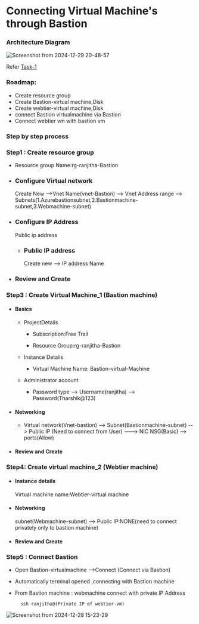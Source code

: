 
# Connecting Virtual Machine's through Bastion 

### Architecture Diagram
![Screenshot from 2024-12-29 20-48-57](https://github.com/user-attachments/assets/4bcd2f0a-3fad-4236-b3fd-835df3fe045b)




Refer [Task-1](https://github.com/Ranjitha75388/projects/blob/main/Azure/Task-1%20(Connect%20vm%20-%20SSH).md)
### Roadmap:

- Create resource group
- Create Bastion-virtual machine,Disk
- Create webtier-virtual machine,Disk
- connect Bastion virtualmachine via Bastion 
- Connect webtier vm with bastion vm

### Step by step process

### Step1 : Create resource group

  -  Resource group Name:rg-ranjitha-Bastion



- ### Configure Virtual network

   Create New -->Vnet Name(vnet-Bastion) --> Vnet Address range --> Subnets(1.Azurebastionsubnet,2.Bastionmachine-subnet,3.Webmachine-subnet)

- ### Configure IP Address   
   
    Public ip address 

  - ###  Public IP address
   
     Create new --> IP address Name

- ### Review and Create

### Step3 : Create Virtual Machine_1 (Bastion machine)

- #### Basics
  - ProjectDetails
    
     - Subscription:Free Trail
    
    -   Resource Group:rg-ranjitha-Bastion

  - Instance Details
    
      - Virtual Machine Name: Bastion-virtual-Machine

  - Administrator account

       - Password type --> Username(ranjitha) --> Password(Tharshik@123)

- #### Networking

    - Virtual network(Vnet-bastion) --> Subnet(Bastionmachine-subnet) --> Public IP (Need to connect from User) ---> NIC NSG(Basic) --> ports(Allow)

- #### Review and Create


### Step4: Create virtual machine_2 (Webtier machine)

   - #### Instance details

     Virtual machine name:Webtier-virtual machine

  - #### Networking

     subnet(Webmachine-subnet) --> Public IP:NONE(need to connect privately only to bastion machine)

  - #### Review and Create

### Step5 : Connect Bastion

  - Open Bastion-virtualmachine -->Connect (Connect via Bastion)
  - Automatically terminal opened ,connecting with Bastion machine
  - From Bastion machine : webmachine connect with private IP Address

     ```
       ssh ranjitha@(Private IP of webtier-vm)
     ```
   ![Screenshot from 2024-12-28 15-23-29](https://github.com/user-attachments/assets/0e7605e8-4d15-486b-8153-c3f4137aa069)
